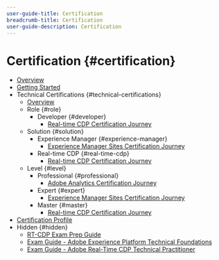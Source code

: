 ```yaml
---
user-guide-title: Certification
breadcrumb-title: Certification
user-guide-description: Certification
---
```


# Certification {#certification}

+ [Overview](overview.md)
+ [Getting Started](getting-started.md)
+ Technical Certifications {#technical-certifications}
  + [Overview](technical-certifications.md)
  + Role {#role}
    + Developer {#developer}
      + [Real-time CDP Certification Journey](journeys/real-time-cdp-journey.md)
  + Solution {#solution}
    + Experience Manager {#experience-manager}
      + [Experience Manager Sites Certification Journey](https://experienceleague.corp.adobe.com/docs/certification/certification/technical-certifications/role/developer/real-time-cdp-journey.html)
    + Real-time CDP {#real-time-cdp}
      + [Real-time CDP Certification Journey](https://experienceleague.corp.adobe.com/docs/certification/certification/technical-certifications/role/developer/real-time-cdp-journey.html)
  + Level {#level}
    + Professional {#professional}
      + [Adobe Analytics Certification Journey](https://experienceleague.corp.adobe.com/docs/certification/certification/technical-certifications/role/developer/real-time-cdp-journey.html)
    + Expert {#expert}
      + [Experience Manager Sites Certification Journey](https://experienceleague.corp.adobe.com/docs/certification/certification/technical-certifications/role/developer/real-time-cdp-journey.html)  
    + Master {#master}
      + [Real-time CDP Certification Journey](https://experienceleague.corp.adobe.com/docs/certification/certification/technical-certifications/role/developer/real-time-cdp-journey.html)
+ [Certification Profile](profile.md)
+ Hidden {#hidden}
  + [RT-CDP Exam Prep Guide](journeys/real-time-cdp-exam-prep-guide.md)
  + [Exam Guide - Adobe Experience Platform Technical Foundations](journeys/ad0-e600.md)
  + [Exam Guide - Adobe Real-Time CDP Technical Practitioner](journeys/ad7-e601.md)